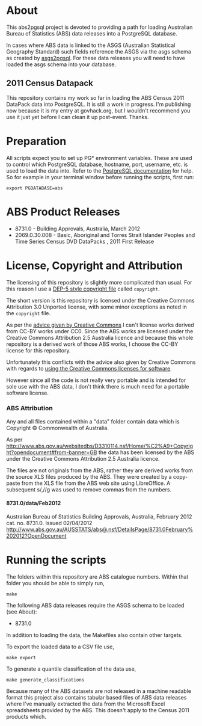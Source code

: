 # About
This abs2pgsql project is devoted to providing a path for loading Australian
Bureau of Statistics (ABS) data releases into a PostgreSQL database.

In cases where ABS data is linked to the ASGS (Australian Statistical Geography
Standard) such fields reference the ASGS via the asgs schema as created by
[asgs2pgsql](https://github.com/andrewharvey/asgs2pgsql). For these data
releases you will need to have loaded the asgs schema into your database.

## 2011 Census Datapack
This repository contains my work so far in loading the ABS Census 2011
DataPack data into PostgreSQL. It is still a work in progress. I'm
publishing now because it is my entry at govhack.org, but I wouldn't
recommend you use it just yet before I can clean it up post-event. Thanks.

# Preparation
All scripts expect you to set up PG* environment variables. These are used to
control which PostgreSQL database, hostname, port, username, etc. is used to
load the data into. Refer to the [PostgreSQL documentation](http://www.postgresql.org/docs/current/static/libpq-envars.html)
for help. So for example in your terminal window before running the scripts,
first run:

    export PGDATABASE=abs

# ABS Product Releases
* 8731.0 - Building Approvals, Australia, March 2012
* 2069.0.30.008 - Basic, Aboriginal and Torres Strait Islander Peoples and Time
  Series Census DVD DataPacks , 2011 First Release

# License, Copyright and Attribution
The licensing of this repository is slightly more complicated than usual. For
this reason I use a [DEP-5 style copyright file](http://dep.debian.net/deps/dep5/)
called `copyright`.

The short version is this repository is licensed under the Creative Commons
Attribution 3.0 Unported license, with some minor exceptions as noted in the
`copyright` file.

As per the [advice given by Creative Commons](http://wiki.creativecommons.org/Frequently_Asked_Questions#Can_I_combine_two_different_Creative_Commons_licensed_works.3F_Can_I_combine_a_Creative_Commons_licensed_work_with_another_non-CC_licensed_work.3F)
I can't license works derived from CC-BY works under CC0. Since the ABS works
are licensed under the Creative Commons Attribution 2.5 Australia licence and
because this whole repository is a derived work of those ABS works, I choose the
CC-BY license for this repository.

Unfortunately this conflicts with the advice also given by Creative Commons with
regards to [using the Creative Commons licenses for software](http://wiki.creativecommons.org/FAQ#Can_I_apply_a_Creative_Commons_license_to_software.3F).

However since all the code is not really very portable and is intended for sole
use with the ABS data, I don't think there is much need for a portable software
license.


### ABS Attribution
Any and all files contained within a "data" folder contain data which is
Copyright © Commonwealth of Australia.

As per http://www.abs.gov.au/websitedbs/D3310114.nsf/Home/%C2%A9+Copyright?opendocument#from-banner=GB the data has been licensed by the ABS under the Creative Commons Attribution 2.5 Australia licence.

The files are not originals from the ABS, rather they are derived works from the
source XLS files produced by the ABS. They were created by a copy-paste from the
XLS file from the ABS web site using LibreOffice. A subsequent s/,//g was used
to remove commas from the numbers.

#### 8731.0/data/Feb2012
Australian Bureau of Statistics
Building Approvals, Australia, February 2012
cat. no. 8731.0.
Issued 02/04/2012
http://www.abs.gov.au/AUSSTATS/abs@.nsf/DetailsPage/8731.0February%202012?OpenDocument


# Running the scripts

The folders within this repository are ABS catalogue numbers. Within that folder
you should be able to simply run,

    make


The following ABS data releases require the ASGS schema to be loaded (see About):

* 8731.0

In addition to loading the data, the Makefiles also contain other targets.

To export the loaded data to a CSV file use,

    make export

To generate a quantile classification of the data use,

    make generate_classifications


Because many of the ABS datasets are not released in a machine readable format
this project also contains tabular based files of ABS data releases where I've
manually extracted the data from the Microsoft Excel spreadsheets provided by
the ABS. This doesn't apply to the Census 2011 products which.
